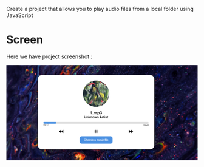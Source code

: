 Create a project that allows you to play audio files from a local folder using JavaScript

# Screen
Here we have project screenshot :

![screenshot](screen.png)